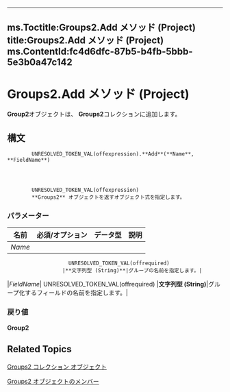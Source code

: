 

---
ms.Toctitle:Groups2.Add メソッド (Project)
title:Groups2.Add メソッド (Project)
ms.ContentId:fc4d6dfc-87b5-b4fb-5bbb-5e3b0a47c142
---
# Groups2.Add メソッド (Project)




**Group2**オブジェクトは、 **Groups2**コレクションに追加します。

## 構文

            UNRESOLVED_TOKEN_VAL(offexpression).**Add**(**Name**, **FieldName**)




            UNRESOLVED_TOKEN_VAL(offexpression)
            **Groups2** オブジェクトを返すオブジェクト式を指定します。

### パラメーター

|**名前**|**必須/オプション**|**データ型**|**説明**|
|---|---|---|---|
|*Name*|
                        UNRESOLVED_TOKEN_VAL(offrequired)
                      |**文字列型 (String)**|グループの名前を指定します。|
|*FieldName*|
                        UNRESOLVED_TOKEN_VAL(offrequired)
                      |**文字列型 (String)**|グループ化するフィールドの名前を指定します。|



### 戻り値
**Group2**





## Related Topics

[Groups2 コレクション オブジェクト](b2b83868-3366-4fb0-fed9-16d4c5eaff87.md)

[Groups2 オブジェクトのメンバー](171d25d8-16cb-48b6-9946-ff80c5de53e0.md)




